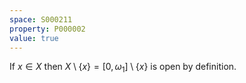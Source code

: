 ```yaml
---
space: S000211
property: P000002
value: true
---
```


If $x\in X$ then $X\setminus \{x\} = [0, \omega_1]\setminus \{x\}$ is open by definition.
